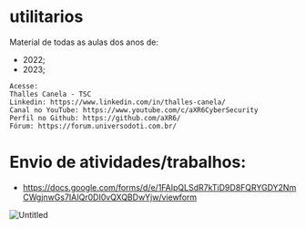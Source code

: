 # utilitarios
Material de todas as aulas dos anos de:
 - 2022;
 - 2023;

```
Acesse:
Thalles Canela - TSC
Linkedin: https://www.linkedin.com/in/thalles-canela/
Canal no YouTube: https://www.youtube.com/c/aXR6CyberSecurity
Perfil no Github: https://github.com/aXR6/
Fórum: https://forum.universodoti.com.br/
```

# Envio de atividades/trabalhos:
 - https://docs.google.com/forms/d/e/1FAIpQLSdR7kTiD9D8FQRYGDY2NmCWgjnwGs7IAIQr0DI0vQXQBDwYjw/viewform

![Untitled](https://github.com/aXR6/utilitarios/assets/9360245/a2875e51-0562-48b9-ad6c-ddbf1da6f242)
